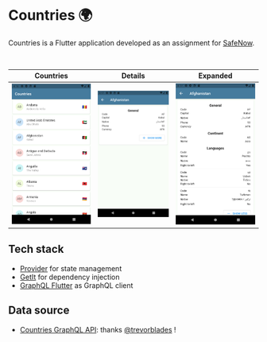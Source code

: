 # Countries 🌍

Countries is a Flutter application developed as an assignment for [SafeNow](https://www.safenow.app/).

<br>

| Countries | Details | Expanded |
| ------ | ----- | ------ |
| ![Countries](screenshots/screenshot_list.png) | ![Details](screenshots/screenshot_details.png) | ![Expanded](screenshots/screenshot_details_expanded.png) |

## Tech stack
* [Provider](https://github.com/rrousselGit/provider) for state management
* [GetIt](https://github.com/fluttercommunity/get_it) for dependency injection
* [GraphQL Flutter](https://github.com/zino-app/graphql-flutter) as GraphQL client

## Data source
* [Countries GraphQL API](https://github.com/trevorblades/countries): thanks [@trevorblades](https://github.com/trevorblades) !

